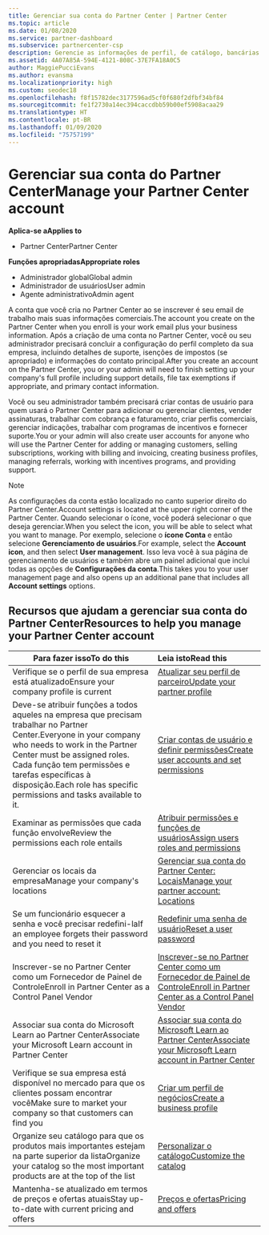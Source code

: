 ```yaml
---
title: Gerenciar sua conta do Partner Center | Partner Center
ms.topic: article
ms.date: 01/08/2020
ms.service: partner-dashboard
ms.subservice: partnercenter-csp
description: Gerencie as informações de perfil, de catálogo, bancárias e fiscais de sua empresa, funções, permissões e muito mais no Partner Center.
ms.assetid: 4A07A85A-594E-4121-808C-37E7FA18A0C5
author: MaggiePucciEvans
ms.author: evansma
ms.localizationpriority: high
ms.custom: seodec18
ms.openlocfilehash: f8f15782dec3177596ad5cf0f680f2dfbf34bf84
ms.sourcegitcommit: fe1f2730a14ec394caccdbb59b00ef5908acaa29
ms.translationtype: HT
ms.contentlocale: pt-BR
ms.lasthandoff: 01/09/2020
ms.locfileid: "75757199"
---
```

# <a name="manage-your-partner-center-account"></a><span data-ttu-id="d801d-103">Gerenciar sua conta do Partner Center</span><span class="sxs-lookup"><span data-stu-id="d801d-103">Manage your Partner Center account</span></span>

<span data-ttu-id="d801d-104">**Aplica-se a**</span><span class="sxs-lookup"><span data-stu-id="d801d-104">**Applies to**</span></span>

-  <span data-ttu-id="d801d-105">Partner Center</span><span class="sxs-lookup"><span data-stu-id="d801d-105">Partner Center</span></span>

<span data-ttu-id="d801d-106">**Funções apropriadas**</span><span class="sxs-lookup"><span data-stu-id="d801d-106">**Appropriate roles**</span></span>
-   <span data-ttu-id="d801d-107">Administrador global</span><span class="sxs-lookup"><span data-stu-id="d801d-107">Global admin</span></span>
-   <span data-ttu-id="d801d-108">Administrador de usuários</span><span class="sxs-lookup"><span data-stu-id="d801d-108">User admin</span></span>
-   <span data-ttu-id="d801d-109">Agente administrativo</span><span class="sxs-lookup"><span data-stu-id="d801d-109">Admin agent</span></span>

<span data-ttu-id="d801d-110">A conta que você cria no Partner Center ao se inscrever é seu email de trabalho mais suas informações comerciais.</span><span class="sxs-lookup"><span data-stu-id="d801d-110">The account you create on the Partner Center when you enroll is your work email plus your business information.</span></span> <span data-ttu-id="d801d-111">Após a criação de uma conta no Partner Center, você ou seu administrador precisará concluir a configuração do perfil completo da sua empresa, incluindo detalhes de suporte, isenções de impostos (se apropriado) e informações do contato principal.</span><span class="sxs-lookup"><span data-stu-id="d801d-111">After you create an account on the Partner Center, you or your admin will need to finish setting up your company's full profile including support details, file tax exemptions if appropriate, and primary contact information.</span></span> 

<span data-ttu-id="d801d-112">Você ou seu administrador também precisará criar contas de usuário para quem usará o Partner Center para adicionar ou gerenciar clientes, vender assinaturas, trabalhar com cobrança e faturamento, criar perfis comerciais, gerenciar indicações, trabalhar com programas de incentivos e fornecer suporte.</span><span class="sxs-lookup"><span data-stu-id="d801d-112">You or your admin will also create user accounts for anyone who will use the Partner Center for adding or managing customers, selling subscriptions, working with billing and invoicing, creating business profiles, managing referrals, working with incentives programs, and providing support.</span></span>

>[!NOTE]
><span data-ttu-id="d801d-113">As configurações da conta estão localizado no canto superior direito do Partner Center.</span><span class="sxs-lookup"><span data-stu-id="d801d-113">Account settings is located at the upper right corner of the Partner Center.</span></span> <span data-ttu-id="d801d-114">Quando selecionar o ícone, você poderá selecionar o que deseja gerenciar.</span><span class="sxs-lookup"><span data-stu-id="d801d-114">When you select the icon, you will be able to select what you want to manage.</span></span> <span data-ttu-id="d801d-115">Por exemplo, selecione o **ícone Conta** e então selecione **Gerenciamento de usuários**.</span><span class="sxs-lookup"><span data-stu-id="d801d-115">For example, select the **Account icon**, and then select **User management**.</span></span> <span data-ttu-id="d801d-116">Isso leva você à sua página de gerenciamento de usuários e também abre um painel adicional que inclui todas as opções de **Configurações da conta**.</span><span class="sxs-lookup"><span data-stu-id="d801d-116">This takes you to your user management page and also opens up an additional pane that includes all **Account settings** options.</span></span>


## <a name="resources-to-help-you-manage-your-partner-center-account"></a><span data-ttu-id="d801d-117">Recursos que ajudam a gerenciar sua conta do Partner Center</span><span class="sxs-lookup"><span data-stu-id="d801d-117">Resources to help you manage your Partner Center account</span></span>

|<span data-ttu-id="d801d-118">**Para fazer isso**</span><span class="sxs-lookup"><span data-stu-id="d801d-118">**To do this**</span></span>   |<span data-ttu-id="d801d-119">**Leia isto**</span><span class="sxs-lookup"><span data-stu-id="d801d-119">**Read this**</span></span>   |
|-----------------------|:-----------------------|
|<span data-ttu-id="d801d-120">Verifique se o perfil de sua empresa está atualizado</span><span class="sxs-lookup"><span data-stu-id="d801d-120">Ensure your company profile is current</span></span>   |[<span data-ttu-id="d801d-121">Atualizar seu perfil de parceiro</span><span class="sxs-lookup"><span data-stu-id="d801d-121">Update your partner profile</span></span>](update-your-partner-profile.md)|
|<span data-ttu-id="d801d-122">Deve-se atribuir funções a todos aqueles na empresa que precisam trabalhar no Partner Center.</span><span class="sxs-lookup"><span data-stu-id="d801d-122">Everyone in your company who needs to work in the Partner Center must be assigned roles.</span></span> <span data-ttu-id="d801d-123">Cada função tem permissões e tarefas específicas à disposição.</span><span class="sxs-lookup"><span data-stu-id="d801d-123">Each role has specific permissions and tasks available to it.</span></span>|[<span data-ttu-id="d801d-124">Criar contas de usuário e definir permissões</span><span class="sxs-lookup"><span data-stu-id="d801d-124">Create user accounts and set permissions</span></span>](create-user-accounts-and-set-permissions.md)|
|<span data-ttu-id="d801d-125">Examinar as permissões que cada função envolve</span><span class="sxs-lookup"><span data-stu-id="d801d-125">Review the permissions each role entails</span></span>|[<span data-ttu-id="d801d-126">Atribuir permissões e funções de usuários</span><span class="sxs-lookup"><span data-stu-id="d801d-126">Assign users roles and permissions</span></span>](permissions-overview.md)
|<span data-ttu-id="d801d-127">Gerenciar os locais da empresa</span><span class="sxs-lookup"><span data-stu-id="d801d-127">Manage your company's locations</span></span>|[<span data-ttu-id="d801d-128">Gerenciar sua conta do Partner Center: Locais</span><span class="sxs-lookup"><span data-stu-id="d801d-128">Manage your partner account: Locations</span></span>](manage-locations.md)
|<span data-ttu-id="d801d-129">Se um funcionário esquecer a senha e você precisar redefini-la</span><span class="sxs-lookup"><span data-stu-id="d801d-129">If an employee forgets their password and you need to reset it</span></span>  |[<span data-ttu-id="d801d-130">Redefinir uma senha de usuário</span><span class="sxs-lookup"><span data-stu-id="d801d-130">Reset a user password</span></span>](reset-a-user-password.md)|
|<span data-ttu-id="d801d-131">Inscrever-se no Partner Center como um Fornecedor de Painel de Controle</span><span class="sxs-lookup"><span data-stu-id="d801d-131">Enroll in Partner Center as a Control Panel Vendor</span></span>|[<span data-ttu-id="d801d-132">Inscrever-se no Partner Center como um Fornecedor de Painel de Controle</span><span class="sxs-lookup"><span data-stu-id="d801d-132">Enroll in Partner Center as a Control Panel Vendor</span></span>](enroll-as-cpv.md)|
|<span data-ttu-id="d801d-133">Associar sua conta do Microsoft Learn ao Partner Center</span><span class="sxs-lookup"><span data-stu-id="d801d-133">Associate your Microsoft Learn account in Partner Center</span></span>|[<span data-ttu-id="d801d-134">Associar sua conta do Microsoft Learn ao Partner Center</span><span class="sxs-lookup"><span data-stu-id="d801d-134">Associate your Microsoft Learn account in Partner Center</span></span>](ms-learn-associate.md)|
|<span data-ttu-id="d801d-135">Verifique se sua empresa está disponível no mercado para que os clientes possam encontrar você</span><span class="sxs-lookup"><span data-stu-id="d801d-135">Make sure to market your company so that customers can find you</span></span>   |[<span data-ttu-id="d801d-136">Criar um perfil de negócios</span><span class="sxs-lookup"><span data-stu-id="d801d-136">Create a business profile</span></span>](create-a-marketing-profile.md)|
|<span data-ttu-id="d801d-137">Organize seu catálogo para que os produtos mais importantes estejam na parte superior da lista</span><span class="sxs-lookup"><span data-stu-id="d801d-137">Organize your catalog so the most important products are at the top of the list</span></span>   |[<span data-ttu-id="d801d-138">Personalizar o catálogo</span><span class="sxs-lookup"><span data-stu-id="d801d-138">Customize the catalog</span></span>](customize-the-catalog.md)|
|<span data-ttu-id="d801d-139">Mantenha-se atualizado em termos de preços e ofertas atuais</span><span class="sxs-lookup"><span data-stu-id="d801d-139">Stay up-to-date with current pricing and offers</span></span>   |[<span data-ttu-id="d801d-140">Preços e ofertas</span><span class="sxs-lookup"><span data-stu-id="d801d-140">Pricing and offers</span></span>](pricing-and-offers.md)|













 

 



